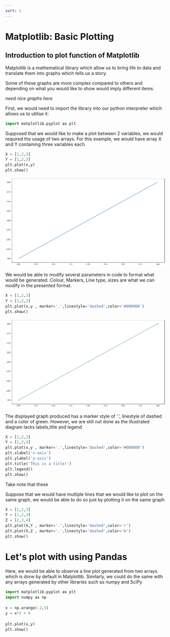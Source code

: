 ```yaml
---
sort: 1
---
```


# Matplotlib: Basic Plotting
## Introduction to plot function of Matplotlib

Matplotlib is a mathematical library which allow us to bring life to data and translate them into graphs which tells us a story.

Some of these graphs are more complex compared to others and depending on what you would like to show would imply different items.

*need nice graphs here*

First, we would need to import the library into our python interpreter which allows us to utilise it:

```python
import matplotlib.pyplot as plt
```
Supposed that we would like to make a plot between 2 variables, we would required the usage of two arrays. For this example, we would have array X and Y containing three variables each. 
```python
X = [1,2,3]
Y = [1,2,3]
plt.plot(x,y)
plt.show()
```
![WorkshopImage 1](https://raw.githubusercontent.com/darren1998s/darren1998s.github.io/main/assets/images/tfi/basics%20plt/WorkshopImage1.png)


We would be able to modify several parameters in code to format what would be generated. 
Colour, Markers, Line type, sizes are what we can modify in the presented format.
```python
X = [1,2,3]
Y = [1,2,3]
plt.plot(x,y , marker='.',linestyle='dashed',color='#008000')
plt.show()
```
![WorkshopImage 2](https://raw.githubusercontent.com/darren1998s/darren1998s.github.io/main/assets/images/tfi/basics%20plt/WorkshopImage2.png)


The displayed graph produced has a marker style of '.', linestyle of dashed and a color of green. However, we are still not done as the illustrated diagram lacks labels,title and legend 
```python
X = [1,2,3]
Y = [1,2,3]
plt.plot(x,y , marker='.',linestyle='dashed',color='#008000')
plt.xlabel('x-axis')
plt.ylabel('y-axis')
plt.title('This is a title!')
plt.legend()
plt.show()
```
Take note that these 


Suppose that we would have mutliple lines that we would like to plot on the same graph, we would be able to do so just by plotting it on the same graph

```python
X = [1,2,3]
Y = [1,2,3]
Z = [2,3,4]
plt.plot(X,Y , marker='.',linestyle='dashed',color='r')
plt.plot(X,Z , marker='.',linestyle='dashed',color='b')
plt.show()
```


# Let's plot with using Pandas
Here, we would be able to observe a line plot generated from two arrays which is done by default in Matplotlib. Similarly, we could do the same with any arrays generated by other libraries such as numpy and SciPy

```python
import matplotlib.pyplot as plt
import numpy as np

x = np.arange(-2,5)
y = x*2 + 6

plt.plot(x,y)
plt.show()
```
